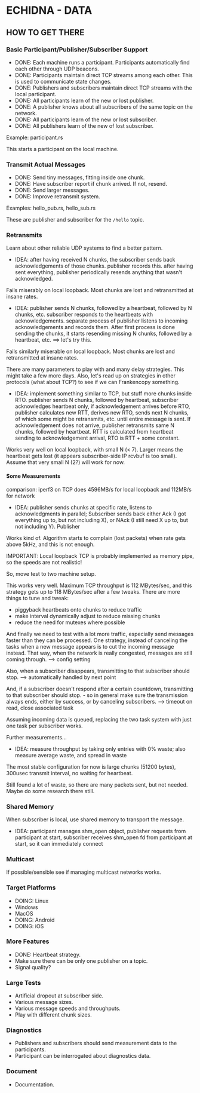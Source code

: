 # ECHIDNA - DATA

## HOW TO GET THERE

### Basic Participant/Publisher/Subscriber Support

- DONE: Each machine runs a participant. Participants automatically find each other through UDP beacons.
- DONE: Participants maintain direct TCP streams among each other. This is used to communicate state changes.
- DONE: Publishers and subscribers maintain direct TCP streams with the local participant.
- DONE: All participants learn of the new or lost publisher.
- DONE: A publisher knows about all subscribers of the same topic on the network.
- DONE: All participants learn of the new or lost subscriber.
- DONE: All publishers learn of the new of lost subscriber.

Example: participant.rs

This starts a participant on the local machine.

### Transmit Actual Messages

- DONE: Send tiny messages, fitting inside one chunk.
- DONE: Have subscriber report if chunk arrived. If not, resend.
- DONE: Send larger messages.
- DONE: Improve retransmit system.

Examples: hello_pub.rs, hello_sub.rs

These are publisher and subscriber for the ```/hello``` topic.

### Retransmits

Learn about other reliable UDP systems to find a better pattern.

- IDEA: after having received N chunks, the subscriber sends back acknowledgements of those chunks. publisher records this. after having sent everything, publisher periodically resends anything that wasn't acknowledged.

Fails miserably on local loopback. Most chunks are lost and retransmitted at insane rates.

- IDEA: publisher sends N chunks, followed by a heartbeat, followed by N chunks, etc. subscriber responds to the heartbeats with acknowledgements. separate process of publisher listens to incoming acknowledgements and records them. After first process is done sending the chunks, it starts resending missing N chunks, followed by a heartbeat, etc. ==> let's try this.

Fails similarly miserable on local loopback. Most chunks are lost and retransmitted at insane rates.

There are many parameters to play with and many delay strategies. This might take a few more days. Also, let's read up on strategies in other protocols (what about TCP?) to see if we can Frankencopy something.

- IDEA: implement something similar to TCP, but stuff more chunks inside RTO. publisher sends N chunks, followed by heartbeat, subscriber acknowledges heartbeat only, if acknowledgement arrives before RTO, publisher calculates new RTT, derives new RTO, sends next N chunks, of which some might be retransmits, etc. until entire message is sent. If acknowledgement does not arrive, publisher retransmits same N chunks, followed by heartbeat. RTT is calculated from heartbeat sending to acknowledgement arrival, RTO is RTT + some constant.

Works very well on local loopback, with small N (< 7). Larger means the heartbeat gets lost (it appears subscriber-side IP rcvbuf is too small). Assume that very small N (2?) will work for now.

#### Some Measurements

comparison: iperf3 on TCP does 4596MB/s for local loopback and 112MB/s for network

- IDEA: publisher sends chunks at specific rate, listens to acknowledgments in parallel; Subscriber sends back either Ack (I got everything up to, but not including X), or NAck (I still need X up to, but not including Y). Publisher 

Works kind of. Algorithm starts to complain (lost packets) when rate gets above 5kHz, and this is not enough.

IMPORTANT: Local loopback TCP is probably implemented as memory pipe, so the speeds are not realistic!

So, move test to two machine setup.

This works very well. Maximum TCP throughput is 112 MBytes/sec, and this strategy gets up to 118 MBytes/sec after a few tweaks. There are more things to tune and tweak:

- piggyback heartbeats onto chunks to reduce traffic
- make interval dynamically adjust to reduce missing chunks
- reduce the need for mutexes where possible

And finally we need to test with a lot more traffic, especially send messages faster than they can be processed. One strategy, instead of canceling the tasks when a new message appears is to cut the incoming message instead. That way, when the network is really congested, messages are still coming through. --> config setting

Also, when a subscriber disappears, transmitting to that subscriber should stop. --> automatically handled by next point

And, if a subscriber doesn't respond after a certain countdown, transmitting to that subscriber should stop. - so in general make sure the transmission always ends, either by success, or by canceling subscribers. --> timeout on read, close associated task

Assuming incoming data is queued, replacing the two task system with just one task per subscriber works.

Further measurements...

- IDEA: measure throughput by taking only entries with 0% waste; also measure average waste, and spread in waste

The most stable configuration for now is large chunks (51200 bytes), 300usec transmit interval, no waiting for heartbeat.

Still found a lot of waste, so there are many packets sent, but not needed. Maybe do some research there still.

### Shared Memory

When subscriber is local, use shared memory to transport the message.

- IDEA: participant manages shm_open object, publisher requests from participant at start, subscriber receives shm_open fd from participant at start, so it can immediately connect

### Multicast

If possible/sensible see if managing multicast networks works.

### Target Platforms

- DOING: Linux
- Windows
- MacOS
- DOING: Android
- DOING: iOS

### More Features

- DONE: Heartbeat strategy.
- Make sure there can be only one publisher on a topic.
- Signal quality?

### Large Tests

- Artificial dropout at subscriber side.
- Various message sizes.
- Various message speeds and throughputs.
- Play with different chunk sizes.

### Diagnostics

- Publishers and subscribers should send measurement data to the participants.
- Participant can be interrogated about diagnostics data.

### Document

- Documentation.
